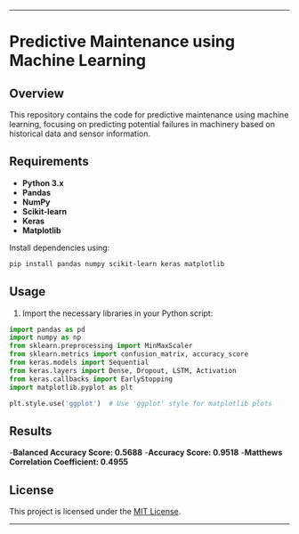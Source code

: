 
---

# Predictive Maintenance using Machine Learning

## Overview

This repository contains the code for predictive maintenance using machine learning, focusing on predicting potential failures in machinery based on historical data and sensor information.

## Requirements

- **Python 3.x**
- **Pandas**
- **NumPy**
- **Scikit-learn**
- **Keras**
- **Matplotlib**

Install dependencies using:

```bash
pip install pandas numpy scikit-learn keras matplotlib
```

## Usage

1. Import the necessary libraries in your Python script:

```python
import pandas as pd
import numpy as np
from sklearn.preprocessing import MinMaxScaler
from sklearn.metrics import confusion_matrix, accuracy_score
from keras.models import Sequential
from keras.layers import Dense, Dropout, LSTM, Activation
from keras.callbacks import EarlyStopping
import matplotlib.pyplot as plt

plt.style.use('ggplot')  # Use 'ggplot' style for matplotlib plots
```



## Results

-**Balanced Accuracy Score: 0.5688**
-**Accuracy Score: 0.9518**
-**Matthews Correlation Coefficient: 0.4955**

## License

This project is licensed under the [MIT License](LICENSE).

---
